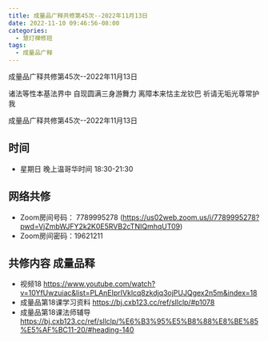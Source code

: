 ```yaml
---
title: 成量品广释共修第45次--2022年11月13日
date: 2022-11-10 09:46:56-08:00
categories:
  - 慧灯禅修班
tags:
  - 成量品广释
---
```



成量品广释共修第45次--2022年11月13日

诸法等性本基法界中 自现圆满三身游舞力 离障本来怙主龙钦巴 祈请无垢光尊常护我

成量品广释共修第45次--2022年11月13日

## 时间

* 星期日 晚上温哥华时间 18:30-21:30

## 网络共修

* Zoom房间号码： 7789995278 (https://us02web.zoom.us/j/7789995278?pwd=VjZmbWJFY2k2K0E5RVB2cTNIQmhqUT09)
* Zoom房间密码：19621211

## 共修内容 成量品释

* 视频18 https://www.youtube.com/watch?v=10YfUwzuiac&list=PLAnEIprIVklcq8zkdjq3ojPUJQgex2n5m&index=18
* 成量品第18课学习资料 https://bj.cxb123.cc/ref/sllclp/#p1078
* 成量品第18课法师辅导 https://bj.cxb123.cc/ref/sllclp/%E6%B3%95%E5%B8%88%E8%BE%85%E5%AF%BC11-20/#heading-140